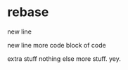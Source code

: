 rebase
======

new line

new line
 more code
block of code


extra stuff
nothing else
more stuff. 
yey.

